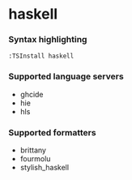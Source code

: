 # haskell

### Syntax highlighting

```vim
:TSInstall haskell
```

### Supported language servers

- ghcide
- hie
- hls

### Supported formatters

- brittany
- fourmolu
- stylish_haskell

